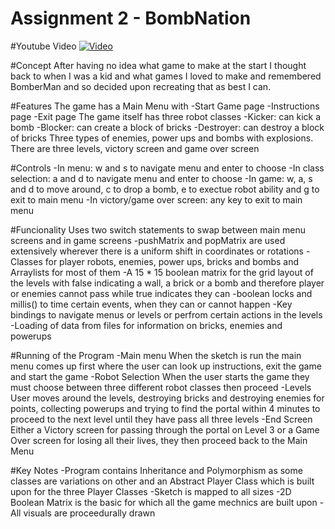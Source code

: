 # Assignment 2 - BombNation

#Youtube Video
[![Video](https://i.gyazo.com/ae8549a81f33e6f995d9257714cfebc8.png)](https://www.youtube.com/watch?v=OW6_nz342Cc)

#Concept
After having no idea what game to make at the start I thought back to when I was 
a kid and what games I loved to make and remembered BomberMan and so decided
upon recreating that as best I can.

#Features
The game has a Main Menu with 
-Start Game page
-Instructions page
-Exit page
The game itself has three robot classes
-Kicker: can kick a bomb
-Blocker: can create a block of bricks
-Destroyer: can destroy a block of bricks
Three types of enemies, power ups and bombs with explosions.
There are three levels, victory screen and game over screen

#Controls
-In menu: w and s to navigate menu and enter to choose
-In class selection: a and d to navigate menu and enter to choose
-In game: w, a, s and d to move around, c to drop a bomb, e to exectue robot ability and g to exit to main menu
-In victory/game over screen: any key to exit to main menu

#Funcionality
Uses two switch statements to swap between main menu screens and in game screens
-pushMatrix and popMatrix are used extensively wherever there is a uniform shift in coordinates or rotations
-Classes for player robots, enemies, power ups, bricks and bombs and Arraylists for most of them
-A 15 * 15 boolean matrix for the grid layout of the levels with false indicating a wall, a brick or a bomb and therefore player or enemies cannot pass while true indicates they can
-boolean locks and millis() to time certain events, when they can or cannot happen
-Key bindings to navigate menus or levels or perfrom certain actions in the levels
-Loading of data from files for information on bricks, enemies and powerups


#Running of the Program
-Main menu
When the sketch is run the main menu comes up first where the user can look up instructions, exit the game and start the game
-Robot Selection
When the user starts the game they must choose between three different robot classes then proceed
-Levels
User moves around the levels, destroying bricks and destroying enemies for points, collecting powerups and trying to find the portal within 4 minutes to proceed to the next level until they have pass all three levels
-End Screen
Either a Victory screen for passing through the portal on Level 3 or a Game Over screen for losing all their lives, they then proceed back to the Main Menu

#Key Notes
-Program contains Inheritance and Polymorphism as some classes are variations on other and an Abstract Player Class which is built upon for the three Player Classes
-Sketch is mapped to all sizes
-2D Boolean Matrix is the basic for which all the game mechnics are built upon
-All visuals are proceedurally drawn

